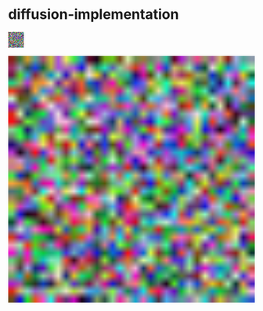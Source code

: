 # diffusion-implementation
![gif of new image generation](cos_car.gif)

<img src="cos_car.gif" alt="gif of new image generation" width="800"/>
